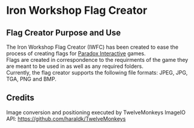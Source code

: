 # Iron Workshop Flag Creator
## Flag Creator Purpose and Use
The Iron Workshop Flag Creator (IWFC) has been created to ease the process of creating flags for [Paradox Interactive](https://www.paradoxinteractive.com/) games.  
Flags are created in correspondence to the requirments of the game they are meant to be used in as well as any required folders.  
Currently, the flag creator supports the following file formats: JPEG, JPG, TGA, PNG and BMP.
## Credits
Image conversion and positioning executed by TwelveMonkeys ImageIO API: https://github.com/haraldk/TwelveMonkeys
